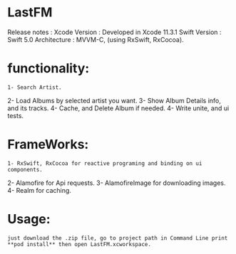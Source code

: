 
# LastFM
Release notes : Xcode Version : Developed in Xcode 11.3.1 Swift Version : Swift 5.0 Architecture : MVVM-C, (using RxSwift, RxCocoa).

# functionality:
	1- Search Artist.
  2- Load Albums by selected artist you want.
  3- Show Album Details info, and its tracks.
  4- Cache, and Delete Album if needed.
  4- Write unite, and ui tests.



# FrameWorks:
	1- RxSwift, RxCocoa for reactive programing and binding on ui components.
  2- Alamofire for Api requests.
  3- AlamofireImage for downloading images.
  4- Realm for caching.
    
# Usage:
	just download the .zip file, go to project path in Command Line print  **pod install** then open LastFM.xcworkspace.
